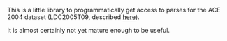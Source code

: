 This is a little library to programmatically get access to parses for the ACE 2004
dataset (LDC2005T09, described
[here](http://www.ldc.upenn.edu/Catalog/catalogEntry.jsp?catalogId=LDC2005T09)).

It is almost certainly not yet mature enough to be useful.
